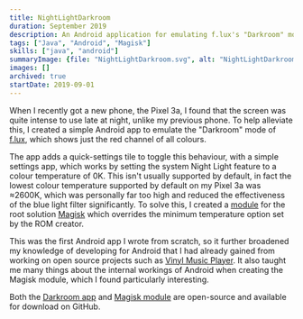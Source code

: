 ```yaml
---
title: NightLightDarkroom
duration: September 2019
description: An Android application for emulating f.lux's "Darkroom" mode blue light filter with a quick-setting toggle.
tags: ["Java", "Android", "Magisk"]
skills: ["java", "android"]
summaryImage: {file: "NightLightDarkroom.svg", alt: "NightLightDarkroom App Icon"}
images: []
archived: true
startDate: 2019-09-01
---
```


When I recently got a new phone, the Pixel 3a, I found that the screen was quite intense to use late
at night, unlike my previous phone. To help alleviate this, I created a simple Android app to
emulate the "Darkroom" mode of [f.lux](https://justgetflux.com/), which shows just the
red channel of all colours.

The app adds a quick-settings tile to toggle this behaviour, with a simple settings app, which works
by setting the system Night Light feature to a colour temperature of 0K. This isn't usually
supported by default, in fact the lowest colour temperature supported by default on my Pixel 3a was
&asymp;2600K, which was personally far too high and reduced the effectiveness of the blue light
filter significantly. To solve this, I created a [module](https://github.com/jamerst/magisk-intense-night-light)
for the root solution [Magisk](https://github.com/topjohnwu/Magisk) which overrides the minimum temperature
option set by the ROM creator.

This was the first Android app I wrote from scratch, so it further broadened my knowledge of
developing for Android that I had already gained from working on open source projects such as
[Vinyl Music Player](https://github.com/AdrienPoupa/VinylMusicPlayer). It also taught me
many things about the internal workings of Android when creating the Magisk module, which I found
particularly interesting.

Both the [Darkroom app](https://github.com/jamerst/NightLightDarkroom) and
[Magisk module](https://github.com/jamerst/magisk-intense-night-light) are open-source and available for download on GitHub.